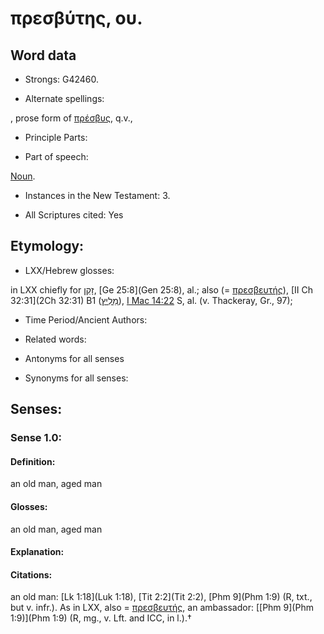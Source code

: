 # πρεσβύτης, ου.

<!-- Status: S2=NeedsReview -->
<!-- Lexica used for edits: BDAG, LN, FFM, A-S -->

## Word data

* Strongs: G42460.

* Alternate spellings:

,  prose form of [πρέσβυς](), q.v.,

* Principle Parts: 


* Part of speech: 

[Noun](http://ugg.readthedocs.io/en/latest/noun.html).

* Instances in the New Testament: 3.

* All Scriptures cited: Yes

## Etymology: 


* LXX/Hebrew glosses: 

in LXX chiefly for [זָקֵן](//en-uhl/H2205), [Ge 25:8](Gen 25:8), al.; also (= [πρεσβευτής]()), [II Ch 32:31](2Ch 32:31) B1 ([מֵלִיץ](//en-uhl/H3887)), [I Mac 14:22](1Macc.14.22) S, al. (v. Thackeray, Gr., 97);

* Time Period/Ancient Authors: 


* Related words: 

* Antonyms for all senses

* Synonyms for all senses: 


## Senses: 


### Sense  1.0: 

#### Definition: 

an old man, aged man

#### Glosses: 

an old man, aged man 

#### Explanation: 


#### Citations: 

an old man: [Lk 1:18](Luk 1:18), [Tit 2:2](Tit 2:2), [Phm 9](Phm 1:9) (R, txt., but v. infr.). As in LXX, also = [πρεσβευτής](), an ambassador: [[Phm 9](Phm 1:9)](Phm 1:9) (R, mg., v. Lft. and ICC, in l.).†